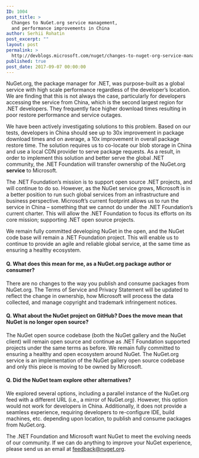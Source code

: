 ```yaml
---
ID: 1004
post_title: >
  Changes to NuGet.org service management,
  and performance improvements in China
author: Serhii Rohatin
post_excerpt: ""
layout: post
permalink: >
  http://devblogs.microsoft.com/nuget/changes-to-nuget-org-service-management-and-performance-improvements-in-china/
published: true
post_date: 2017-09-07 00:00:00
---
```

NuGet.org, the package manager for .NET, was purpose-built as a global service with high scale performance regardless of the developer’s location. We are finding that this is not always the case, particularly for developers accessing the service from China, which is the second largest region for .NET developers. They frequently face higher download times resulting in poor restore performance and service outages.

We have been actively investigating solutions to this problem. Based on our tests, developers in China should see up to 30x improvement in package download times and on average, a 10x improvement in overall package restore time. The solution requires us to co-locate our blob storage in China and use a local CDN provider to serve package requests. As a result, in order to implement this solution and better serve the global .NET community, the .NET Foundation will transfer ownership of the NuGet.org **service** to Microsoft.

The .NET Foundation’s mission is to support open source .NET projects, and will continue to do so. However, as the NuGet service grows, Microsoft is in a better position to run such global services from an infrastructure and business perspective. Microsoft’s current footprint allows us to run the service in China – something that we cannot do under the .NET Foundation’s current charter. This will allow the .NET Foundation to focus its efforts on its core mission; supporting .NET open source projects.

We remain fully committed developing NuGet in the open, and the NuGet code base will remain a .NET Foundation project. This will enable us to continue to provide an agile and reliable global service, at the same time as ensuring a healthy ecosystem.

#### Q. What does this mean for me, as a NuGet.org package author or consumer?

There are no changes to the way you publish and consume packages from NuGet.org. The Terms of Service and Privacy Statement will be updated to reflect the change in ownership, how Microsoft will process the data collected, and manage copyright and trademark infringement notices.

#### Q. What about the NuGet project on GitHub? Does the move mean that NuGet is no longer open source?

The NuGet open source codebase (both the NuGet gallery and the NuGet client) will remain open source and continue as .NET Foundation supported projects under the same terms as before. We remain fully committed to ensuring a healthy and open ecosystem around NuGet. The NuGet.org service is an implementation of the NuGet gallery open source codebase and only this piece is moving to be owned by Microsoft.

#### Q. Did the NuGet team explore other alternatives?

We explored several options, including a parallel instance of the NuGet.org feed with a different URL (i.e., a mirror of NuGet.org). However, this option would not work for developers in China. Additionally, it does not provide a seamless experience, requiring developers to re-configure IDE, build machines, etc. depending upon location, to publish and consume packages from NuGet.org.

The .NET Foundation and Microsoft want NuGet to meet the evolving needs of our community. If we can do anything to improve your NuGet experience, please send us an email at [feedback@nuget.org][1].

 [1]: mailto:feedback@nuget.org&subject=Feedback%20on%20changes%20to%20Nuget.org%20service%20management